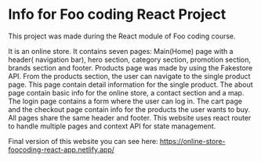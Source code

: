 # Info for Foo coding React Project

This project was made during the React module of Foo coding course.

It is an online store. It contains seven pages: Main(Home) page with a header( navigation bar), hero section, category section, promotion section, brands section and footer. Products page was made by using the Fakestore API. From the products section, the user can navigate to the single product page. This page contain detail information for the single product. The about page contain basic info for the online store, a contact section and a map. The login page contains a form where the user can log in. The cart page and the checkout page contain info for the products the user wants to buy. All pages share the same header and footer. This website uses react router to handle multiple pages and context API for state management.

Final version of this website you can see here: https://online-store-foocoding-react-app.netlify.app/
